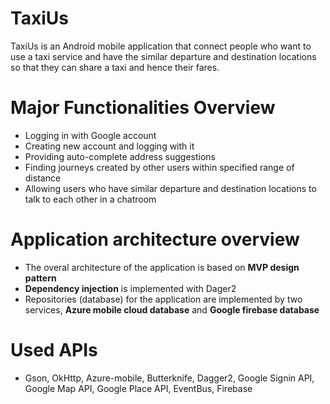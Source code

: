 # TaxiUs
TaxiUs is an Android mobile application that connect people who want to use a taxi service and have the similar departure and destination locations so that they can share a taxi and hence their fares.

# Major Functionalities Overview
- Logging in with Google account
- Creating new account and logging with it
- Providing auto-complete address suggestions
- Finding journeys created by other users within specified range of distance
- Allowing users who have similar departure and destination locations to talk to each other in a chatroom

# Application architecture overview
- The overal architecture of the application is based on **MVP design pattern**
- **Dependency injection** is implemented with Dager2
- Repositories (database) for the application are implemented by two services, **Azure mobile cloud database** and **Google firebase database**

# Used APIs
- Gson, OkHttp, Azure-mobile, Butterknife, Dagger2, Google Signin API, Google Map API, Google Place API, EventBus, Firebase
